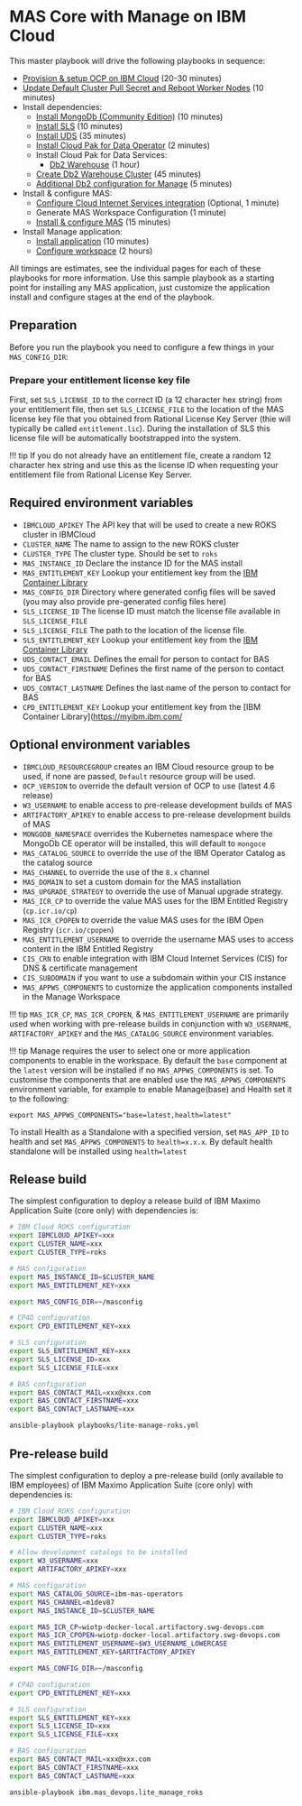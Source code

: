# MAS Core with Manage on IBM Cloud

This master playbook will drive the following playbooks in sequence:

- [Provision & setup OCP on IBM Cloud](ocp.md#provision) (20-30 minutes)
- [Update Default Cluster Pull Secret and Reboot Worker Nodes](cp4d.md#hack-worker-nodes) (10 minutes)
- Install dependencies:
    - [Install MongoDb (Community Edition)](dependencies.md#install-mongodb-ce) (10 minutes)
    - [Install SLS](dependencies.md#install-sls) (10 minutes)
    - [Install UDS](dependencies.md#install-uds) (35 minutes)
    - [Install Cloud Pak for Data Operator](cp4d.md#install-cp4d) (2 minutes)
    - Install Cloud Pak for Data Services:
        - [Db2 Warehouse](cp4d.md#db2-install) (1 hour)
    - [Create Db2 Warehouse Cluster](cp4d.md#install-db2) (45 minutes)
    - [Additional Db2 configuration for Manage](mas.md#manage-db2-hack) (5 minutes)
- Install & configure MAS:
    - [Configure Cloud Internet Services integration](mas.md#cloud-internet-services-integration) (Optional, 1 minute)
    - Generate MAS Workspace Configuration (1 minute)
    - [Install & configure MAS](mas.md#install-mas) (15 minutes)
- Install Manage application:
    - [Install application](mas.md#install-mas-application) (10 minutes)
    - [Configure workspace](mas.md#configure-mas-application) (2 hours)

All timings are estimates, see the individual pages for each of these playbooks for more information.  Use this sample playbook as a starting point for installing any MAS application, just customize the application install and configure stages at the end of the playbook.


## Preparation
Before you run the playbook you need to configure a few things in your `MAS_CONFIG_DIR`:

### Prepare your entitlement license key file
First, set `SLS_LICENSE_ID` to the correct ID (a 12 character hex string) from your entitlement file, then set `SLS_LICENSE_FILE` to the location of the MAS license key file that you obtained from Rational License Key Server (thie will typically be called `entitlement.lic`).  During the installation of SLS this license file will be automatically bootstrapped into the system.

!!! tip
    If you do not already have an entitlement file, create a random 12 character hex string and use this as the license ID when requesting your entitlement file from Rational License Key Server.


## Required environment variables
- `IBMCLOUD_APIKEY` The API key that will be used to create a new ROKS cluster in IBMCloud
- `CLUSTER_NAME` The name to assign to the new ROKS cluster
- `CLUSTER_TYPE` The cluster type. Should be set to `roks`
- `MAS_INSTANCE_ID` Declare the instance ID for the MAS install
- `MAS_ENTITLEMENT_KEY` Lookup your entitlement key from the [IBM Container Library](https://myibm.ibm.com/products-services/containerlibrary)
- `MAS_CONFIG_DIR` Directory where generated config files will be saved (you may also provide pre-generated config files here)
- `SLS_LICENSE_ID` The license ID must match the license file available in `SLS_LICENSE_FILE`
- `SLS_LICENSE_FILE` The path to the location of the license file.
- `SLS_ENTITLEMENT_KEY` Lookup your entitlement key from the [IBM Container Library](https://myibm.ibm.com/products-services/containerlibrary)
- `UDS_CONTACT_EMAIL` Defines the email for person to contact for BAS
- `UDS_CONTACT_FIRSTNAME` Defines the first name of the person to contact for BAS
- `UDS_CONTACT_LASTNAME` Defines the last name of the person to contact for BAS
- `CPD_ENTITLEMENT_KEY` Lookup your entitlement key from the [IBM Container Library](https://myibm.ibm.com/

## Optional environment variables
- `IBMCLOUD_RESOURCEGROUP` creates an IBM Cloud resource group to be used, if none are passed, `Default` resource group will be used.
- `OCP_VERSION` to override the default version of OCP to use (latest 4.6 release)
- `W3_USERNAME` to enable access to pre-release development builds of MAS
- `ARTIFACTORY_APIKEY`  to enable access to pre-release development builds of MAS
- `MONGODB_NAMESPACE` overrides the Kubernetes namespace where the MongoDb CE operator will be installed, this will default to `mongoce`
- `MAS_CATALOG_SOURCE` to override the use of the IBM Operator Catalog as the catalog source
- `MAS_CHANNEL` to override the use of the `8.x` channel
- `MAS_DOMAIN` to set a custom domain for the MAS installation
- `MAS_UPGRADE_STRATEGY` to override the use of Manual upgrade strategy.
- `MAS_ICR_CP` to override the value MAS uses for the IBM Entitled Registry (`cp.icr.io/cp`)
- `MAS_ICR_CPOPEN` to override the value MAS uses for the IBM Open Registry (`icr.io/cpopen`)
- `MAS_ENTITLEMENT_USERNAME` to override the username MAS uses to access content in the IBM Entitled Registry
- `CIS_CRN` to enable integration with IBM Cloud Internet Services (CIS) for DNS & certificate management
- `CIS_SUBDOMAIN` if you want to use a subdomain within your CIS instance
- `MAS_APPWS_COMPONENTS` to customize the application components installed in the Manage Workspace

!!! tip
    `MAS_ICR_CP`, `MAS_ICR_CPOPEN`, & `MAS_ENTITLEMENT_USERNAME` are primarily used when working with pre-release builds in conjunction with `W3_USERNAME`, `ARTIFACTORY_APIKEY` and the `MAS_CATALOG_SOURCE` environment variables.

!!! tip
    Manage requires the user to select one or more application components to enable in the workspace. By default the `base` component at the `latest` version will be installed if no `MAS_APPWS_COMPONENTS` is set. To customise the components that are enabled use the `MAS_APPWS_COMPONENTS` environment variable, for example to enable Manage(base) and Health set it to the following:

   `export MAS_APPWS_COMPONENTS="base=latest,health=latest"`

   To install Health as a Standalone with a specified version, set `MAS_APP_ID` to health and set `MAS_APPWS_COMPONENTS` to `health=x.x.x`. By default health standalone will be installed using `health=latest`


## Release build
The simplest configuration to deploy a release build of IBM Maximo Application Suite (core only) with dependencies is:
```bash
# IBM Cloud ROKS configuration
export IBMCLOUD_APIKEY=xxx
export CLUSTER_NAME=xxx
export CLUSTER_TYPE=roks

# MAS configuration
export MAS_INSTANCE_ID=$CLUSTER_NAME
export MAS_ENTITLEMENT_KEY=xxx

export MAS_CONFIG_DIR=~/masconfig

# CP4D configuration
export CPD_ENTITLEMENT_KEY=xxx

# SLS configuration
export SLS_ENTITLEMENT_KEY=xxx
export SLS_LICENSE_ID=xxx
export SLS_LICENSE_FILE=xxx

# BAS configuration
export BAS_CONTACT_MAIL=xxx@xxx.com
export BAS_CONTACT_FIRSTNAME=xxx
export BAS_CONTACT_LASTNAME=xxx

ansible-playbook playbooks/lite-manage-roks.yml
```


## Pre-release build
The simplest configuration to deploy a pre-release build (only available to IBM employees) of IBM Maximo Application Suite (core only) with dependencies is:

```bash
# IBM Cloud ROKS configuration
export IBMCLOUD_APIKEY=xxx
export CLUSTER_NAME=xxx
export CLUSTER_TYPE=roks

# Allow development catalogs to be installed
export W3_USERNAME=xxx
export ARTIFACTORY_APIKEY=xxx

# MAS configuration
export MAS_CATALOG_SOURCE=ibm-mas-operators
export MAS_CHANNEL=m1dev87
export MAS_INSTANCE_ID=$CLUSTER_NAME

export MAS_ICR_CP=wiotp-docker-local.artifactory.swg-devops.com
export MAS_ICR_CPOPEN=wiotp-docker-local.artifactory.swg-devops.com
export MAS_ENTITLEMENT_USERNAME=$W3_USERNAME_LOWERCASE
export MAS_ENTITLEMENT_KEY=$ARTIFACTORY_APIKEY

export MAS_CONFIG_DIR=~/masconfig

# CP4D configuration
export CPD_ENTITLEMENT_KEY=xxx

# SLS configuration
export SLS_ENTITLEMENT_KEY=xxx
export SLS_LICENSE_ID=xxx
export SLS_LICENSE_FILE=xxx

# BAS configuration
export BAS_CONTACT_MAIL=xxx@xxx.com
export BAS_CONTACT_FIRSTNAME=xxx
export BAS_CONTACT_LASTNAME=xxx

ansible-playbook ibm.mas_devops.lite_manage_roks
```
